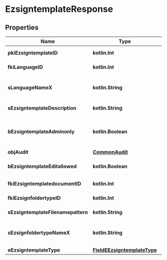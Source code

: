
# EzsigntemplateResponse

## Properties
Name | Type | Description | Notes
------------ | ------------- | ------------- | -------------
**pkiEzsigntemplateID** | **kotlin.Int** | The unique ID of the Ezsigntemplate | 
**fkiLanguageID** | **kotlin.Int** | The unique ID of the Language.  Valid values:  |Value|Description| |-|-| |1|French| |2|English| | 
**sLanguageNameX** | **kotlin.String** | The Name of the Language in the language of the requester | 
**sEzsigntemplateDescription** | **kotlin.String** | The description of the Ezsigntemplate | 
**bEzsigntemplateAdminonly** | **kotlin.Boolean** | Whether the Ezsigntemplate can be accessed by admin users only (eUserType&#x3D;Normal) | 
**objAudit** | [**CommonAudit**](CommonAudit.md) |  | 
**bEzsigntemplateEditallowed** | **kotlin.Boolean** | Whether the Ezsigntemplate if allowed to edit or not | 
**fkiEzsigntemplatedocumentID** | **kotlin.Int** | The unique ID of the Ezsigntemplatedocument |  [optional]
**fkiEzsignfoldertypeID** | **kotlin.Int** | The unique ID of the Ezsignfoldertype. |  [optional]
**sEzsigntemplateFilenamepattern** | **kotlin.String** | The filename pattern of the Ezsigntemplate |  [optional]
**sEzsignfoldertypeNameX** | **kotlin.String** | The name of the Ezsignfoldertype in the language of the requester |  [optional]
**eEzsigntemplateType** | [**FieldEEzsigntemplateType**](FieldEEzsigntemplateType.md) |  |  [optional]



